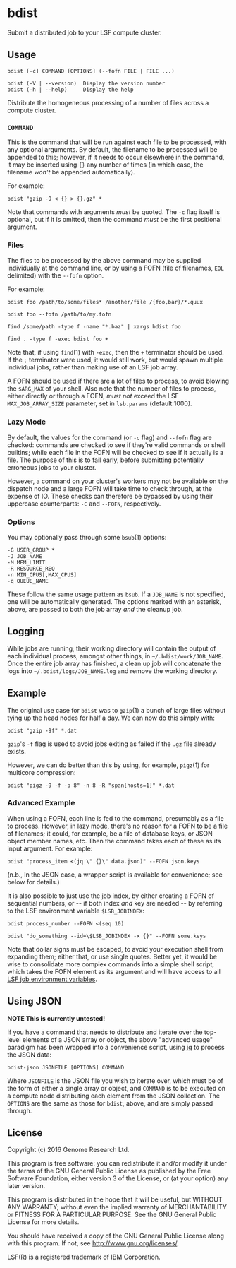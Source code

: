 # bdist

Submit a distributed job to your LSF compute cluster.

## Usage

    bdist [-c] COMMAND [OPTIONS] (--fofn FILE | FILE ...)
    
    bdist (-V | --version)  Display the version number
    bdist (-h | --help)     Display the help

Distribute the homogeneous processing of a number of files across a
compute cluster.

### `COMMAND`

This is the command that will be run against each file to be processed,
with any optional arguments. By default, the filename to be processed
will be appended to this; however, if it needs to occur elsewhere in the 
command, it may be inserted using `{}` any number of times (in which
case, the filename *won't* be appended automatically).

For example:

    bdist "gzip -9 < {} > {}.gz" *

Note that commands with arguments *must* be quoted. The `-c` flag itself
is optional, but if it is omitted, then the command *must* be the first
positional argument.

### Files

The files to be processed by the above command may be supplied
individually at the command line, or by using a FOFN (file of
filenames, `EOL` delimited) with the `--fofn` option.

For example:

    bdist foo /path/to/some/files* /another/file /{foo,bar}/*.quux

    bdist foo --fofn /path/to/my.fofn

    find /some/path -type f -name "*.baz" | xargs bdist foo

    find . -type f -exec bdist foo +

Note that, if using `find`(1) with `-exec`, then the `+` terminator
should be used. If the `;` terminator were used, it would still work,
but would spawn multiple individual jobs, rather than making use of an
LSF job array.

A FOFN should be used if there are a lot of files to process, to avoid
blowing the `$ARG_MAX` of your shell. Also note that the number of files
to process, either directly or through a FOFN, *must not* exceed the LSF
`MAX_JOB_ARRAY_SIZE` parameter, set in `lsb.params` (default 1000).

### Lazy Mode

By default, the values for the command (or `-c` flag) and `--fofn` flag
are checked: commands are checked to see if they're valid commands or
shell builtins; while each file in the FOFN will be checked to see if it
actually is a file. The purpose of this is to fail early, before
submitting potentially erroneous jobs to your cluster.

However, a command on your cluster's workers may not be available on the
dispatch node and a large FOFN will take time to check through, at the
expense of IO. These checks can therefore be bypassed by using their
uppercase counterparts: `-C` and `--FOFN`, respectively.

### Options

You may optionally pass through some `bsub`(1) options:

    -G USER_GROUP *
    -J JOB_NAME
    -M MEM_LIMIT
    -R RESOURCE_REQ
    -n MIN_CPUS[,MAX_CPUS]
    -q QUEUE_NAME

These follow the same usage pattern as `bsub`. If a `JOB_NAME` is not
specified, one will be automatically generated. The options marked with
an asterisk, above, are passed to both the job array *and* the cleanup
job.

## Logging

While jobs are running, their working directory will contain the output
of each individual process, amongst other things, in
`~/.bdist/work/JOB_NAME`. Once the entire job array has finished, a
clean up job will concatenate the logs into `~/.bdist/logs/JOB_NAME.log`
and remove the working directory.

## Example

The original use case for `bdist` was to `gzip`(1) a bunch of large
files without tying up the head nodes for half a day. We can now do this
simply with:

    bdist "gzip -9f" *.dat

`gzip`'s `-f` flag is used to avoid jobs exiting as failed if the `.gz`
file already exists.

However, we can do better than this by using, for example, `pigz`(1) for
multicore compression:

    bdist "pigz -9 -f -p 8" -n 8 -R "span[hosts=1]" *.dat

### Advanced Example

When using a FOFN, each line is fed to the command, presumably as a file
to process. However, in lazy mode, there's no reason for a FOFN to be a
file of filenames; it could, for example, be a file of database keys, or
JSON object member names, etc. Then the command takes each of these as
its input argument. For example:

    bdist "process_item <(jq \".{}\" data.json)" --FOFN json.keys

(n.b., In the JSON case, a wrapper script is available for convenience;
see below for details.)

It is also possible to just use the job index, by either creating a FOFN
of sequential numbers, or -- if both index *and* key are needed -- by
referring to the LSF environment variable `$LSB_JOBINDEX`:

    bdist process_number --FOFN <(seq 10)

    bdist "do_something --id=\$LSB_JOBINDEX -x {}" --FOFN some.keys

Note that dollar signs must be escaped, to avoid your execution shell
from expanding them; either that, or use single quotes. Better yet, it
would be wise to consolidate more complex commands into a simple shell
script, which takes the FOFN element as its argument and will have
access to all [LSF job environment variables](https://www-01.ibm.com/support/knowledgecenter/SSETD4_9.1.3/lsf_config_ref/lsf_envars_job_exec.html).

## Using JSON

**NOTE This is currently untested!**

If you have a command that needs to distribute and iterate over the
top-level elements of a JSON array or object, the above "advanced usage"
paradigm has been wrapped into a convenience script, using
[jq](https://stedolan.github.io/jq/) to process the JSON data:

    bdist-json JSONFILE [OPTIONS] COMMAND

Where `JSONFILE` is the JSON file you wish to iterate over, which must
be of the form of either a single array or object, and `COMMAND` is to
be executed on a compute node distributing each element from the JSON
collection. The `OPTIONS` are the same as those for `bdist`, above, and
are simply passed through.

## License

Copyright (c) 2016 Genome Research Ltd.

This program is free software: you can redistribute it and/or modify it
under the terms of the GNU General Public License as published by the
Free Software Foundation, either version 3 of the License, or (at your
option) any later version.

This program is distributed in the hope that it will be useful, but
WITHOUT ANY WARRANTY; without even the implied warranty of
MERCHANTABILITY or FITNESS FOR A PARTICULAR PURPOSE. See the GNU General
Public License for more details.

You should have received a copy of the GNU General Public License along
with this program. If not, see <http://www.gnu.org/licenses/>.

LSF(R) is a registered trademark of IBM Corporation.
